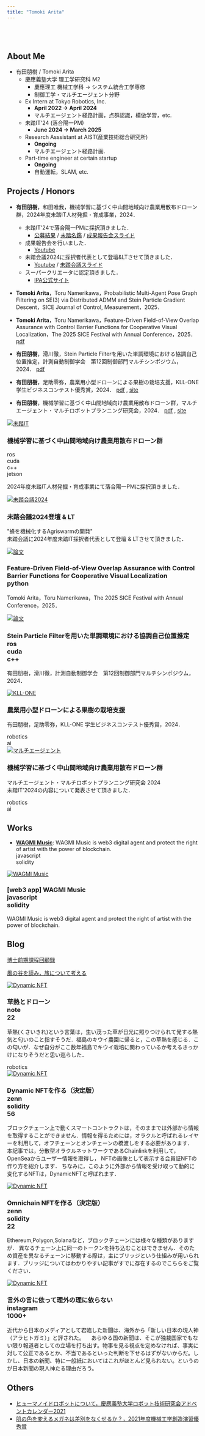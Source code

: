 ```yaml
---
title: "Tomoki Arita"
---
```


<div style="margin-top: 5rem;"></div>

## About Me

- 有田朋樹 / Tomoki Arita
  - 慶應義塾大学 理工学研究科 M2
      - 慶應理工 機械工学科 → システム統合工学専修 
      - 制御工学・マルチエージェント分野
  - Ex Intern at Tokyo Robotics, Inc.
      - **April 2022 → April 2024**
      - マルチエージェント経路計画，点群認識，模倣学習，etc.
  - 未踏IT'24 (落合陽一PM)
      - **June 2024 → March 2025**
  - Research Asssistant at AIST(産業技術総合研究所)
      - **Ongoing**
      - マルチエージェント経路計画.
  - Part-time engineer at certain startup
      - **Ongoing**
      - 自動運転，SLAM, etc.

## Projects / Honors

- **有田朋樹**，和田唯我，機械学習に基づく中山間地域向け農業用散布ドローン群，2024年度未踏IT人材発掘・育成事業，2024．
  - 未踏IT'24で落合陽一PMに採択頂きました．
    - [公募結果](https://www.ipa.go.jp/jinzai/mitou/it/2024/gaiyou-oc-1.html) / [未踏名鑑](https://scrapbox.io/mitou-meikan/%E6%9C%89%E7%94%B0_%E6%9C%8B%E6%A8%B9) / [成果報告会スライド](https://speakerdeck.com/allegorywrite/wei-ta-cheng-guo-bao-gao-hui-suraido)
  - 成果報告会を行いました．
    - [Youtube](https://www.youtube.com/watch?v=ZuuZMLYRMW8&list=PLi57U_f9scILwMvoh4Xj3JNnzRT-8-am9)
  - 未踏会議2024に採択者代表として登壇&LTさせて頂きました．
    - [Youtube](https://www.youtube.com/live/tHMvTA7gd70) / [未踏会議スライド](https://speakerdeck.com/allegorywrite/wei-ta-naitoltsuraido?slide=13)
  - スーパークリエータに認定頂きました．
    - [IPA公式サイト](https://www.ipa.go.jp/jinzai/mitou/koubo/career/2024/2024-supercreator-11.html)

- **Tomoki Arita**，Toru Namerikawa，Probabilistic Multi-Agent Pose Graph Filtering on SE(3) via Distributed ADMM and Stein Particle Gradient Descent，SICE Journal of Control,
Measurement，2025．
- **Tomoki Arita**，Toru Namerikawa，Feature-Driven Field-of-View Overlap Assurance with Control Barrier Functions for Cooperative Visual Localization，The 2025 SICE Festival with Annual Conference，2025．
[pdf](https://speakerdeck.com/allegorywrite/feature-driven-field-of-view-overlap-assurance-with-control-barrier-functions-for-cooperative-visual-localization)
- **有田朋樹**，滑川徹，Stein Particle Filterを用いた単調環境における協調自己位置推定，計測自動制御学会　第12回制御部門マルチシンポジウム，2024．
[pdf](https://speakerdeck.com/allegorywrite/stein-particle-filterwoyong-ita-dan-diao-huan-jing-niokeruxie-diao-zi-ji-wei-zhi-tui-ding)
- **有田朋樹**，足助零弥，農業用小型ドローンによる果樹の栽培支援，KLL-ONE 学生ビジネスコンテスト優秀賞，2024．
[pdf](https://speakerdeck.com/allegorywrite/nong-ye-yong-xiao-xing-doronniyoruguo-shu-nozai-pei-zhi-yuan-kll-one-xue-sheng-bizinesukontesuto)
, [site](https://sites.google.com/view/kllincubation#h.p0p1j1ahx0r6)
- **有田朋樹**，機械学習に基づく中山間地域向け農業用散布ドローン群，マルチエージェント・マルチロボットプランニング研究会，2024．
[pdf](https://speakerdeck.com/allegorywrite/ji-jie-xue-xi-niji-dukuzhong-shan-jian-di-yu-xiang-kenong-ye-yong-san-bu-doronqun-marutiezientomarutirobotutopuranninguyan-jiu-hui-2024)
, [site](https://sites.google.com/view/multi-agent-robot-planning-24)

<div class="card-container">
  <div class="card">
    <div class="card-image">
      <a href="https://www.ipa.go.jp/jinzai/mitou/it/2024/gaiyou-oc-1.html" target="_blank">
        <img src="/images/Screenshot from 2025-03-11 20-34-38.png" alt="未踏IT">
      </a>
    </div>
    <div class="card-content">
      <h3>機械学習に基づく中山間地域向け農業用散布ドローン群</h3>
      <div class="tag-badge ros">ros</div>
      <div class="tag-badge cuda">cuda</div>
      <div class="tag-badge cpp">c++</div>
      <div class="tag-badge jetson">jetson</div>
      <p>2024年度未踏IT人材発掘・育成事業にて落合陽一PMに採択頂きました．</p>
    </div>
  </div>

  <div class="card">
    <div class="card-image">
      <a href="https://www.youtube.com/live/tHMvTA7gd70?si=ZwTjb8lrXk4VW5WK" target="_blank">
        <img src="/images/IMG_8525.png" alt="未踏会議2024">
      </a>
    </div>
    <div class="card-content">
      <h3>未踏会議2024登壇 & LT</h3>
      <p>"蜂を機械化するAgriswarmの開発"<br>未踏会議に2024年度未踏IT採択者代表として登壇 & LTさせて頂きました．</p>
    </div>
  </div>

  <div class="card">
    <div class="card-image">
      <a href="https://speakerdeck.com/allegorywrite/feature-driven-field-of-view-overlap-assurance-with-control-barrier-functions-for-cooperative-visual-localization" target="_blank">
        <img src="/images/Screenshot from 2025-09-12 01-07-13.png" alt="論文">
      </a>
    </div>
    <div class="card-content">
      <h3>Feature-Driven Field-of-View Overlap Assurance with Control Barrier Functions for Cooperative Visual Localization
      <div class="tag-badge python">python</div>
      </h3>
      <p>Tomoki Arita，Toru Namerikawa，The 2025 SICE Festival with Annual Conference，2025．</p>
    </div>
  </div>

  <div class="card">
    <div class="card-image">
      <a href="https://speakerdeck.com/allegorywrite/stein-particle-filterwoyong-ita-dan-diao-huan-jing-niokeruxie-diao-zi-ji-wei-zhi-tui-ding" target="_blank">
        <img src="/images/Screenshot from 2025-03-11 19-46-30.png" alt="論文">
      </a>
    </div>
    <div class="card-content">
      <h3>Stein Particle Filterを用いた単調環境における協調自己位置推定
      <div class="tag-badge ros">ros</div>
      <div class="tag-badge cuda">cuda</div>
      <div class="tag-badge cpp">c++</div>
      </h3>
      <p>有田朋樹，滑川徹，計測自動制御学会　第12回制御部門マルチシンポジウム，2024．</p>
    </div>
  </div>

  <div class="card">
    <div class="card-image">
      <a href="https://sites.google.com/view/kllincubation#h.p0p1j1ahx0r6" target="_blank">
        <img src="/images/S__102588422-2048x1536.jpg" alt="KLL-ONE">
      </a>
    </div>
    <div class="card-content">
      <h3>農業用小型ドローンによる果樹の栽培支援</h3>
      <p>有田朋樹，足助零弥，KLL-ONE 学生ビジネスコンテスト優秀賞，2024．</p>
      <div class="tag-badge robotics">robotics</div>
      <div class="tag-badge ai">ai</div>
    </div>
  </div>

  <div class="card">
    <div class="card-image">
      <a href="https://sites.google.com/view/multi-agent-robot-planning-24" target="_blank">
        <img src="/images/DALL·E 2024-06-08 19.14.32 - A simplified academic-style illustration of multi-agent and multi-robot planning on a white background. Show a few types of robots in a structured gri.jpeg" alt="マルチエージェント">
      </a>
    </div>
    <div class="card-content">
      <h3>機械学習に基づく中山間地域向け農業用散布ドローン群</h3>
      <p>マルチエージェント・マルチロボットプランニング研究会 2024<br>未踏IT'2024の内容について発表させて頂きました．</p>
      <div class="tag-badge robotics">robotics</div>
      <div class="tag-badge ai">ai</div>
    </div>
  </div>
</div>

## Works

- [**WAGMI Music**](https://wagmi-music.web.app/): WAGMI Music is web3 digital agent and protect the right of artist with the power of blockchain.  
  <div class="tag-badge javascript">javascript</div>
  <div class="tag-badge solidity">solidity</div>
<!-- - [**MAHOROBA**](https://apps.apple.com/app/id6469887722):  -->

<div class="card-container">
  <div class="card">
    <div class="card-image">
      <a href="https://wagmi-music.web.app/" target="_blank">
        <img src="/images/Screenshot from 2025-03-11 20-56-52.png" alt="WAGMI Music">
      </a>
    </div>
    <div class="card-content">
      <h3>[web3 app] WAGMI Music
      <div class="tag-badge javascript">javascript</div>
      <div class="tag-badge solidity">solidity</div>
      </h3>
      <p>WAGMI Music is web3 digital agent and protect the right of artist with the power of blockchain.</p>
    </div>
  </div>

  <!-- <div class="card">
    <div class="card-image">
      <a href="#" target="_blank">
        <img src="/images/IMG_8521.png" alt="MAHOROBA">
      </a>
    </div>
    <div class="card-content">
      <h3>[iOS app] MAHOROBA</h3>
      <p></p>
    </div>
  </div> -->
</div>

## Blog

[博士前期課程回顧録](/posts/attitude/)

[風の谷を読み，旅について考える](/posts/kazenotani_tabi/)

<!-- [アブダビ探訪記](/posts/abduabi_tanhouki/) -->

<div class="card-container">
  <!-- <div class="card">
    <div class="card-image">
      <a href="/post/hello/">
        <img src="/images/logo.png" alt="Test Blog">
      </a>
    </div>
    <div class="card-content">
      <h3>テスト記事<div class="tag-badge blog">blog</div></h3>
      <p>トップのカードから遷移するテスト投稿です。</p>
    </div>
  </div> -->
  <div class="card">
    <div class="card-image">
      <a href="https://note.com/tomoking513/n/n148f54c8c434" target="_blank">
        <img src="/images/rectangle_large_type_2_eb8858aabc4a8c379800b61ab24665ea.webp" alt="Dynamic NFT">
      </a>
    </div>
    <div class="card-content">
      <h3>草熱とドローン<div class="tag-badge note">note</div><div class="tag-badge star">22</div></h3>
      <p>草熱(くさいきれ)という言葉は，生い茂った草が日光に照りつけられて発する熱気と匂いのこと指すそうだ．福島のキウイ農園に帰ると，この草熱を感じる．この匂いが．なぜ自分がここ数年福島でキウイ栽培に関わっているか考えるきっかけになりそうだと思い巡らした．</p>
      <div class="tag-badge robotics">robotics</div>
    </div>
  </div>

  <div class="card">
    <div class="card-image">
      <a href="https://zenn.dev/allegorywrite/articles/a8be18daa57980" target="_blank">
        <img src="/images/スクリーンショット_2022-03-29_12.38.44.webp" alt="Dynamic NFT">
      </a>
    </div>
    <div class="card-content">
      <h3>Dynamic NFTを作る（決定版）<div class="tag-badge zenn">zenn</div><div class="tag-badge solidity">solidity</div><div class="tag-badge star">56</div></h3>
      <p>ブロックチェーン上で動くスマートコントラクトは，そのままでは外部から情報を取得することができません．情報を得るためには，オラクルと呼ばれるレイヤーを利用して，オフチェーンとオンチェーンの橋渡しをする必要があります．
本記事では，分散型オラクルネットワークであるChainlinkを利用して，OpenSeaからユーザー情報を取得し， NFTの画像として表示する会員証NFTの作り方を紹介します．
ちなみに，このように外部から情報を受け取って動的に変化するNFTは，DynamicNFTと呼ばれます．</p>
    </div>
  </div>

  <div class="card">
    <div class="card-image">
      <a href="https://zenn.dev/allegorywrite/articles/7208b0d799e25f" target="_blank">
        <img src="/images/76a474d921c0-20220517.png" alt="Dynamic NFT">
      </a>
    </div>
    <div class="card-content">
      <h3>Omnichain NFTを作る（決定版）<div class="tag-badge zenn">zenn</div><div class="tag-badge solidity">solidity</div><div class="tag-badge star">22</div></h3>
      <p>Ethereum,Polygon,Solanaなど，ブロックチェーンには様々な種類がありますが． 異なるチェーン上に同一のトークンを持ち込むことはできません．そのため資産を異なるチェーンに移動する際は，主にブリッジという仕組みが用いられます．ブリッジについてはわかりやすい記事がすでに存在するのでこちらをご覧ください．</p>
    </div>
  </div>

  <div class="card">
    <div class="card-image">
      <a href="https://www.instagram.com/allegorywrite/" target="_blank">
        <img src="/images/Screenshot from 2025-03-12 22-01-26.png" alt="Dynamic NFT">
      </a>
    </div>
    <div class="card-content">
      <h3>言外の言に依って理外の理に依らない<div class="tag-badge instagram">instagram</div><div class="tag-badge follower">1000+</div></h3>
      <p>近代から日本のメディアとして君臨した新聞は、海外から「新しい日本の現人神（アラヒトガミ）」と評された。
　あらゆる国の新聞は、そこが独裁国家でもない限り報道者としての立場を打ち出す。物事を見る視点を定めなければ、事実に対して公正であるとか、不当であるといった判断を下せるはずがないからだ。しかし、日本の新聞、特に一般紙においてはこれがほとんど見られない。というのが日本新聞の現人神たる理由だろう。</p>
    </div>
  </div>
</div>

## Others

- [ヒューマノイドロボットについて，慶應義塾大学ロボット技術研究会アドベントカレンダー2021](https://keiorogiken.wordpress.com/2021/12/05/%E3%83%92%E3%83%A5%E3%83%BC%E3%83%9E%E3%83%8E%E3%82%A4%E3%83%89%E3%83%AD%E3%83%9C%E3%83%83%E3%83%88%E3%81%AB%E3%81%A4%E3%81%84%E3%81%A6/)
- [肌の色を変えるメガネは差別をなくせるか？，2021年度機械工学創造演習優秀賞](https://www.mech.keio.ac.jp/ja/souzou/proceedings2021/mein_k20.html)
